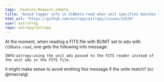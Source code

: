 ```yaml
---
tags: ,Feature-Request,nddata
title: "Avoid logger info in CCDData.read when unit specifies matches that in FITS file"
html_url: "https://github.com/astropy/astropy/issues/13539"
user: astrofrog
repo: astropy/astropy
---
```


At the moment, when reading a FITS file with BUNIT set to adu with ``CCDData.read``, one gets the following info message:

```
INFO:astropy:using the unit adu passed to the FITS reader instead of the unit adu in the FITS file.
```

it might make sense to avoid emitting this message if the units match? (cc @mwcraig)

